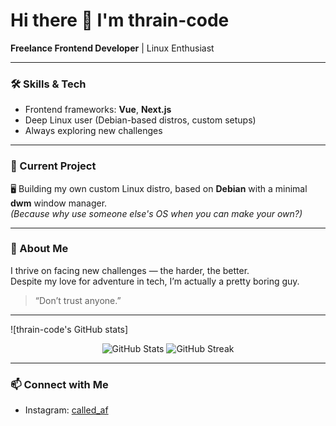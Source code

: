 # Hi there 👋 I'm thrain-code

**Freelance Frontend Developer** | Linux Enthusiast

---

### 🛠️ Skills & Tech

- Frontend frameworks: **Vue**, **Next.js**
- Deep Linux user (Debian-based distros, custom setups)
- Always exploring new challenges

---

### 🚀 Current Project

🖥️ Building my own custom Linux distro, based on **Debian** with a minimal **dwm** window manager.  
*(Because why use someone else's OS when you can make your own?)*

---

### 👤 About Me

I thrive on facing new challenges — the harder, the better.  
Despite my love for adventure in tech, I’m actually a pretty boring guy.  
> “Don’t trust anyone.”

---

![thrain-code's GitHub stats]

<div align="center">
  <img src="https://github-readme-stats.vercel.app/api?username=thrain-code&show_icons=true&theme=radical" alt="GitHub Stats" />
  <img src="https://github-readme-streak-stats.herokuapp.com/?user=thrain-code&theme=radical" alt="GitHub Streak" />
</div>

---

### 📫 Connect with Me

- Instagram: [called_af](https://instagram.com/called_af)
